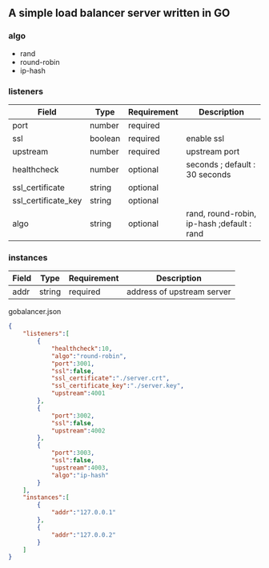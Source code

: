 ##  A simple load balancer server written in GO 

### algo
- rand
- round-robin
- ip-hash

### listeners
| Field | Type | Requirement | Description |
| -- | -- | -- | -- |
| port | number | required | |
| ssl | boolean| required | enable ssl |
| upstream | number| required | upstream port |
| healthcheck | number| optional | seconds ; default : 30 seconds|
| ssl_certificate | string | optional| |
| ssl_certificate_key | string | optional| |
| algo| string | optional | rand, round-robin, ip-hash ;default : rand |

### instances

| Field | Type | Requirement | Description |
| -- | -- | -- | -- |
| addr | string | required | address of upstream server |

gobalancer.json
```json
{
    "listeners":[
        {
            "healthcheck":10,
            "algo":"round-robin",
            "port":3001,
            "ssl":false,
            "ssl_certificate":"./server.crt",
            "ssl_certificate_key":"./server.key",
            "upstream":4001   
        },
        {
            "port":3002,
            "ssl":false,
            "upstream":4002   
        },
        {
            "port":3003,
            "ssl":false,
            "upstream":4003,
            "algo":"ip-hash"
        }
    ],
    "instances":[
        {
            "addr":"127.0.0.1"
        },
        {
            "addr":"127.0.0.2"
        }
    ]
}
```
